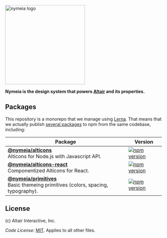 <img src="https://user-images.githubusercontent.com/1258/88602192-1d2cd200-d027-11ea-8950-230a0fa84bf4.png" alt="nymeia logo" width="256" />

**Nymeia is the design system that powers [Altair](https://altair.tv) and its properties.**

## Packages

This repository is a monorepo that we manage using [Lerna](https://github.com/lerna/lerna). That means that we actually publish [several packages](/packages) to npm from the same codebase, including:

| Package                                                                                                       | Version                                                                                                                         |
| ------------------------------------------------------------------------------------------------ | ------------------------------------------------------------------------------------------------------------------------------- |
| **[@nymeia/alticons](/packages/alticons-node)**<br />Alticons for Node.js with Javascript API.                | [![npm version](https://img.shields.io/npm/v/@nymeia/alticons.svg)](https://www.npmjs.org/package/@nymeia/alticons)             | 
| **[@nymeia/alticons-react](/packages/alticons-react)**<br />Componentized Alticons for React.                 | [![npm version](https://img.shields.io/npm/v/@nymeia/alticons-react.svg)](https://www.npmjs.org/package/@nymeia/alticons-react) |
| **[@nymeia/primitives](/packages/primitives)**<br />Basic themeing primitives (colors, spacing, typography).  | [![npm version](https://img.shields.io/npm/v/@nymeia/primitives.svg)](https://www.npmjs.org/package/@nymeia/primitives) |


## License

(c) Altair Interactive, Inc.

_Code License:_ [MIT](./LICENSE). Applies to all other files.
